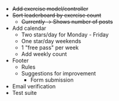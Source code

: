 * ~~Add exercise model/controller~~
* ~~Sort leaderboard by exercise count~~
  * ~~Currently -> Shows number of posts~~
* Add calendar
  * Two stars/day for Monday - Friday
  * One star/day weekends
  * 1 "free pass" per week
  * Add weekly count
* Footer
  * Rules
  * Suggestions for improvement
    * Form submission
* Email verification
* Test suite